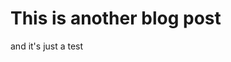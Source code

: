 <!--
page_title: Testing a new title
page_description: lol
page_status: published
page_date: 2021/12/08
-->


# This is another blog post

and it's just a test
